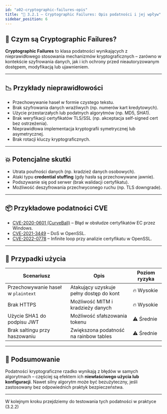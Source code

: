 ```yaml
---
id: "a02-cryptographic-failures-opis"
title: "🔐 3.2.1 – Cryptographic Failures: Opis podatności i jej wpływ"
sidebar_position: 6
---
```


## 🧩 Czym są Cryptographic Failures?

**Cryptographic Failures** to klasa podatności wynikających z nieprawidłowego stosowania mechanizmów kryptograficznych – zarówno w kontekście szyfrowania danych, jak i ich ochrony przed nieautoryzowanym dostępem, modyfikacją lub ujawnieniem.

---

## 📉 Przykłady nieprawidłowości

- Przechowywanie haseł w formie czystego tekstu.
- Brak szyfrowania danych wrażliwych (np. numerów kart kredytowych).
- Użycie przestarzałych lub podatnych algorytmów (np. MD5, SHA1).
- Brak weryfikacji certyfikatów TLS/SSL (np. akceptacja self-signed cert bez ostrzeżenia).
- Nieprawidłowa implementacja kryptografii symetrycznej lub asymetrycznej.
- Brak rotacji kluczy kryptograficznych.

---

## 💥 Potencjalne skutki

- Utrata poufności danych (np. kradzież danych osobowych).
- Ataki typu **credential stuffing** (gdy hasła są przechowywane jawnie).
- Podszywanie się pod serwer (brak walidacji certyfikatu).
- Możliwość deszyfrowania przechwyconego ruchu (np. TLS downgrade).

---

## 📦 Przykładowe podatności CVE

- [CVE-2020-0601 (CurveBall)](https://nvd.nist.gov/vuln/detail/CVE-2020-0601) – Błąd w obsłudze certyfikatów EC przez Windows.
- [CVE-2021-3449](https://nvd.nist.gov/vuln/detail/CVE-2021-3449) – DoS w OpenSSL.
- [CVE-2022-0778](https://nvd.nist.gov/vuln/detail/CVE-2022-0778) – Infinite loop przy analizie certyfikatu w OpenSSL.

---

## 📘 Przypadki użycia

| Scenariusz | Opis | Poziom ryzyka |
|------------|------|----------------|
| Przechowywanie haseł w `plaintext` | Atakujący uzyskuje pełny dostęp do kont | 🔥 Wysokie |
| Brak HTTPS | Możliwość MITM i kradzieży danych | 🔥 Wysokie |
| Użycie SHA1 do podpisu JWT | Możliwość sfałszowania tokenu | ⚠️ Średnie |
| Brak saltingu przy haszowaniu | Zwiększona podatność na rainbow tables | ⚠️ Średnie |

---

## 🧠 Podsumowanie

Podatności kryptograficzne rzadko wynikają z błędów w samych algorytmach – częściej są efektem ich **niewłaściwego użycia lub konfiguracji**. Nawet silny algorytm może być bezużyteczny, jeśli zastosowany bez odpowiednich praktyk bezpieczeństwa.

---

W kolejnym kroku przejdziemy do testowania tych podatności w praktyce (3.2.2)